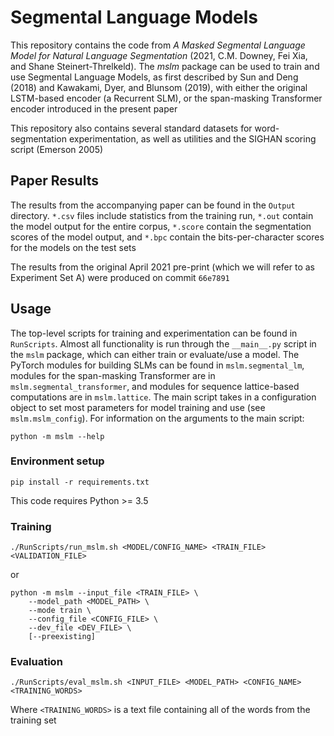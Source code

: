 # Segmental Language Models

This repository contains the code from
 _A Masked Segmental Language Model for Natural Language Segmentation_ (2021,
 C.M. Downey, Fei Xia, and Shane Steinert-Threlkeld). The _mslm_ package can be
 used to train and use Segmental Language Models, as first described by Sun and
 Deng (2018) and Kawakami, Dyer, and Blunsom (2019), with either the original
 LSTM-based encoder (a Recurrent SLM), or the span-masking Transformer encoder
 introduced in the present paper

This repository also contains several standard datasets for word-segmentation
 experimentation, as well as utilities and the SIGHAN scoring script (Emerson
 2005)

## Paper Results

The results from the accompanying paper can be found in the `Output` directory.
 `*.csv` files include statistics from the training run, `*.out` contain the
  model output for the entire corpus, `*.score` contain the segmentation scores
  of the model output, and `*.bpc` contain the bits-per-character scores for the
  models on the test sets

The results from the original April 2021 pre-print (which we will refer to as
 Experiment Set A) were produced on commit `66e7891`

## Usage

The top-level scripts for training and experimentation can be found in
 `RunScripts`. Almost all functionality is run through the `__main__.py` script
 in the `mslm` package, which can either train or evaluate/use a model. The
 PyTorch modules for building SLMs can be found in `mslm.segmental_lm`, modules
 for the span-masking Transformer are in `mslm.segmental_transformer`, and
 modules for sequence lattice-based computations are in `mslm.lattice`. The main
 script takes in a configuration object to set most parameters for model
 training and use (see `mslm.mslm_config`). For information on the arguments to
 the main script:
     
    python -m mslm --help

### Environment setup
    pip install -r requirements.txt

This code requires Python >= 3.5

### Training
    ./RunScripts/run_mslm.sh <MODEL/CONFIG_NAME> <TRAIN_FILE> <VALIDATION_FILE>
or 

    python -m mslm --input_file <TRAIN_FILE> \
        --model_path <MODEL_PATH> \
        --mode train \
        --config_file <CONFIG_FILE> \
        --dev_file <DEV_FILE> \
        [--preexisting]

### Evaluation
    ./RunScripts/eval_mslm.sh <INPUT_FILE> <MODEL_PATH> <CONFIG_NAME> <TRAINING_WORDS>

Where `<TRAINING_WORDS>` is a text file containing all of the words from the 
training set
